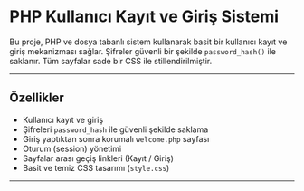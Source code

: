# PHP Kullanıcı Kayıt ve Giriş Sistemi

Bu proje, PHP ve dosya tabanlı sistem kullanarak basit bir kullanıcı kayıt ve giriş mekanizması sağlar. Şifreler güvenli bir şekilde `password_hash()` ile saklanır. Tüm sayfalar sade bir CSS ile stillendirilmiştir.

---

## Özellikler

- Kullanıcı kayıt ve giriş
- Şifreleri `password_hash` ile güvenli şekilde saklama
- Giriş yaptıktan sonra korumalı `welcome.php` sayfası
- Oturum (session) yönetimi
- Sayfalar arası geçiş linkleri (Kayıt / Giriş)
- Basit ve temiz CSS tasarımı (`style.css`)

---


